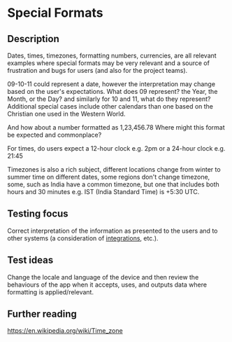 # Special Formats
## Description
Dates, times, timezones, formatting numbers, currencies, are all relevant examples where special formats may be very relevant and a source of frustration and bugs for users (and also for the project teams).

09-10-11 could represent a date, however the interpretation may change based on the user's expectations. What does 09 represent? the Year, the Month, or the Day? and similarly for 10 and 11, what do they represent? Additional special cases include other calendars than one based on the Christian one used in the Western World.  

And how about a number formatted as 1,23,456.78 Where might this format be expected and commonplace?

For times, do users expect a 12-hour clock e.g. 2pm or a 24-hour clock e.g. 21:45

Timezones is also a rich subject, different locations change from winter to summer time on different dates, some regions don't change timezone, some, such as India have a common timezone, but one that includes both hours and 30 minutes e.g. IST (India Standard Time) is +5:30 UTC.

## Testing focus
Correct interpretation of the information as presented to the users and to other systems (a consideration of [integrations](integrations.md), etc.).
## Test ideas
Change the locale and language of the device and then review the behaviours of the app when it accepts, uses, and outputs data where formatting is applied/relevant.
## Further reading
<https://en.wikipedia.org/wiki/Time_zone>
